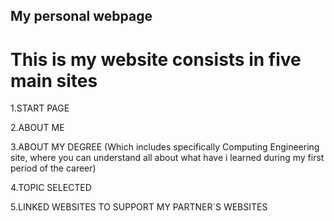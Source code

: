 ## My personal webpage

# This is my website consists in five main sites

1.START PAGE

2.ABOUT ME

3.ABOUT MY DEGREE (Which includes specifically Computing Engineering site, where you can understand all about what have i learned during my first period of the career)

4.TOPIC SELECTED

5.LINKED WEBSITES TO SUPPORT MY PARTNER´S WEBSITES

